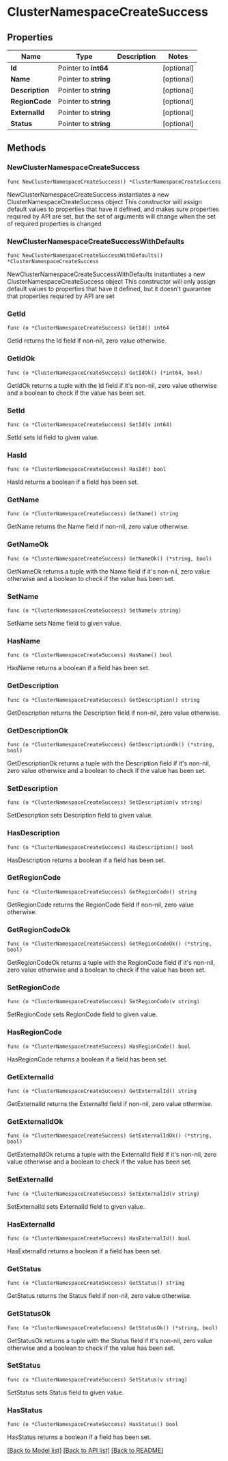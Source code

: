 # ClusterNamespaceCreateSuccess

## Properties

Name | Type | Description | Notes
------------ | ------------- | ------------- | -------------
**Id** | Pointer to **int64** |  | [optional] 
**Name** | Pointer to **string** |  | [optional] 
**Description** | Pointer to **string** |  | [optional] 
**RegionCode** | Pointer to **string** |  | [optional] 
**ExternalId** | Pointer to **string** |  | [optional] 
**Status** | Pointer to **string** |  | [optional] 

## Methods

### NewClusterNamespaceCreateSuccess

`func NewClusterNamespaceCreateSuccess() *ClusterNamespaceCreateSuccess`

NewClusterNamespaceCreateSuccess instantiates a new ClusterNamespaceCreateSuccess object
This constructor will assign default values to properties that have it defined,
and makes sure properties required by API are set, but the set of arguments
will change when the set of required properties is changed

### NewClusterNamespaceCreateSuccessWithDefaults

`func NewClusterNamespaceCreateSuccessWithDefaults() *ClusterNamespaceCreateSuccess`

NewClusterNamespaceCreateSuccessWithDefaults instantiates a new ClusterNamespaceCreateSuccess object
This constructor will only assign default values to properties that have it defined,
but it doesn't guarantee that properties required by API are set

### GetId

`func (o *ClusterNamespaceCreateSuccess) GetId() int64`

GetId returns the Id field if non-nil, zero value otherwise.

### GetIdOk

`func (o *ClusterNamespaceCreateSuccess) GetIdOk() (*int64, bool)`

GetIdOk returns a tuple with the Id field if it's non-nil, zero value otherwise
and a boolean to check if the value has been set.

### SetId

`func (o *ClusterNamespaceCreateSuccess) SetId(v int64)`

SetId sets Id field to given value.

### HasId

`func (o *ClusterNamespaceCreateSuccess) HasId() bool`

HasId returns a boolean if a field has been set.

### GetName

`func (o *ClusterNamespaceCreateSuccess) GetName() string`

GetName returns the Name field if non-nil, zero value otherwise.

### GetNameOk

`func (o *ClusterNamespaceCreateSuccess) GetNameOk() (*string, bool)`

GetNameOk returns a tuple with the Name field if it's non-nil, zero value otherwise
and a boolean to check if the value has been set.

### SetName

`func (o *ClusterNamespaceCreateSuccess) SetName(v string)`

SetName sets Name field to given value.

### HasName

`func (o *ClusterNamespaceCreateSuccess) HasName() bool`

HasName returns a boolean if a field has been set.

### GetDescription

`func (o *ClusterNamespaceCreateSuccess) GetDescription() string`

GetDescription returns the Description field if non-nil, zero value otherwise.

### GetDescriptionOk

`func (o *ClusterNamespaceCreateSuccess) GetDescriptionOk() (*string, bool)`

GetDescriptionOk returns a tuple with the Description field if it's non-nil, zero value otherwise
and a boolean to check if the value has been set.

### SetDescription

`func (o *ClusterNamespaceCreateSuccess) SetDescription(v string)`

SetDescription sets Description field to given value.

### HasDescription

`func (o *ClusterNamespaceCreateSuccess) HasDescription() bool`

HasDescription returns a boolean if a field has been set.

### GetRegionCode

`func (o *ClusterNamespaceCreateSuccess) GetRegionCode() string`

GetRegionCode returns the RegionCode field if non-nil, zero value otherwise.

### GetRegionCodeOk

`func (o *ClusterNamespaceCreateSuccess) GetRegionCodeOk() (*string, bool)`

GetRegionCodeOk returns a tuple with the RegionCode field if it's non-nil, zero value otherwise
and a boolean to check if the value has been set.

### SetRegionCode

`func (o *ClusterNamespaceCreateSuccess) SetRegionCode(v string)`

SetRegionCode sets RegionCode field to given value.

### HasRegionCode

`func (o *ClusterNamespaceCreateSuccess) HasRegionCode() bool`

HasRegionCode returns a boolean if a field has been set.

### GetExternalId

`func (o *ClusterNamespaceCreateSuccess) GetExternalId() string`

GetExternalId returns the ExternalId field if non-nil, zero value otherwise.

### GetExternalIdOk

`func (o *ClusterNamespaceCreateSuccess) GetExternalIdOk() (*string, bool)`

GetExternalIdOk returns a tuple with the ExternalId field if it's non-nil, zero value otherwise
and a boolean to check if the value has been set.

### SetExternalId

`func (o *ClusterNamespaceCreateSuccess) SetExternalId(v string)`

SetExternalId sets ExternalId field to given value.

### HasExternalId

`func (o *ClusterNamespaceCreateSuccess) HasExternalId() bool`

HasExternalId returns a boolean if a field has been set.

### GetStatus

`func (o *ClusterNamespaceCreateSuccess) GetStatus() string`

GetStatus returns the Status field if non-nil, zero value otherwise.

### GetStatusOk

`func (o *ClusterNamespaceCreateSuccess) GetStatusOk() (*string, bool)`

GetStatusOk returns a tuple with the Status field if it's non-nil, zero value otherwise
and a boolean to check if the value has been set.

### SetStatus

`func (o *ClusterNamespaceCreateSuccess) SetStatus(v string)`

SetStatus sets Status field to given value.

### HasStatus

`func (o *ClusterNamespaceCreateSuccess) HasStatus() bool`

HasStatus returns a boolean if a field has been set.


[[Back to Model list]](../README.md#documentation-for-models) [[Back to API list]](../README.md#documentation-for-api-endpoints) [[Back to README]](../README.md)


